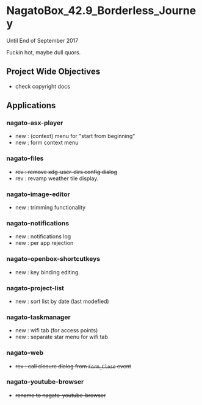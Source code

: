 # NagatoBox_42.9_Borderless_Journey

Until End of September 2017

Fuckin hot, maybe dull quors.

## Project Wide Objectives

+ check copyright docs

## Applications

### nagato-asx-player

+ new : (context) menu for "start from beginning"
+ new : form context menu

### nagato-files

+ ~~rev : remove xdg-user-dirs config dialog~~
+ rev : revamp weather tile display.

### nagato-image-editor

+ new : trimming functionality

### nagato-notifications

+ new : notifications log
+ new : per app rejection

### nagato-openbox-shortcutkeys

+ new : key binding editing.

### nagato-project-list

+ new : sort list by date (last modefied) 

### nagato-taskmanager

+ new : wifi tab (for access points)
+ new : separate star menu for wifi tab

### nagato-web

+ ~~rev : call closure dialog from `Form_Close` event~~

### nagato-youtube-browser

+ ~~rename to nagato-youtube-browser~~

